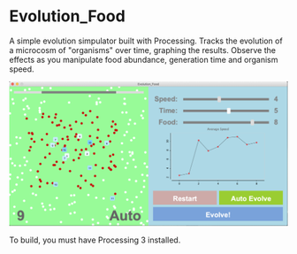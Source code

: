 # Evolution_Food

A simple evolution simpulator built with Processing. Tracks the evolution of a microcosm of "organisms" over time, graphing the results. Observe the effects as you manipulate food abundance, generation time and organism speed. 

![poc_img](./poc_img.png)

To build, you must have Processing 3 installed. 
